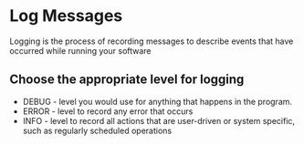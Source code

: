 # Log Messages
Logging is the process of recording messages to describe events that have occurred while running your software

## Choose the appropriate level for logging
- DEBUG - level you would use for anything that happens in the program.
- ERROR - level to record any error that occurs
- INFO - level to record all actions that are user-driven or system specific, such as regularly scheduled operations